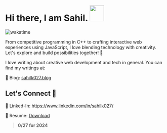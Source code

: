 #  Hi there, I am Sahil. <img src="https://github.com/SahilK-027/Sahilk-027/assets/104154041/a7eb2d05-dccb-4d88-ad5c-9cddd79eec4c" width="45" height="50" />
![wakatime](https://wakatime.com/badge/user/bd368bb8-3ce0-4454-af90-46861e91e98c.svg)

From competitive programming in C++ to crafting interactive web experiences using JavaScript, I love blending technology with creativity. Let's explore and build possibilities together! 🚀

I love writing about creative web development and tech in general. You can find my writings at:

📝 Blog: [sahilk027.blog](https://www.sahilk027.blog/)

## Let's Connect 🔗


🔹 Linked-In: https://www.linkedin.com/in/sahilk027/

🔹 Resume: [Download](https://github.com/SahilK-027/Sahilk-027/files/15103388/ShilK_RESUME_APRIL_2024.pdf)

>__0/27 for 2024__
